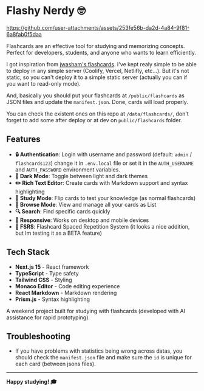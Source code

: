 # Flashy Nerdy 🤓


https://github.com/user-attachments/assets/253fe56b-da2d-4a84-9f81-6a8fab0f5daa


Flashcards are an effective tool for studying and memorizing concepts. Perfect for developers, students, and anyone who wants to learn efficiently.

I got inspiration from [jwasham's flashcards](https://github.com/jwasham/computer-science-flash-cards).
I've kept realy simple to be able to deploy in any simple server (Coolify, Vercel, Netlifly, etc...). But it's not static, so you can't deploy it to a simple static server (actually you can if you want to read-only mode).

And, basically you should put your flashcards at `/public/flashcards` as JSON files and update the `manifest.json`. Done, cards will load properly.

You can check the existent ones on this repo at `/data/flashcards/`, don't forget to add some after deploy or at dev on `public/flashcards` folder.

## Features

- **🔒 Authentication**: Login with username and password (default: `admin` / `flashcards123`) change it in `.env.local` file or set it in the `AUTH_USERNAME` and `AUTH_PASSWORD` environment variables.
- **🌙 Dark Mode**: Toggle between light and dark themes
- **✏️ Rich Text Editor**: Create cards with Markdown support and syntax highlighting
- **🔄 Study Mode**: Flip cards to test your knowledge (as normal flashcards)
- **📖 Browse Mode**: View and manage all your cards as List
- **🔍 Search**: Find specific cards quickly
- **📱 Responsive**: Works on desktop and mobile devices
- **🔄 FSRS**: Flashcard Spaced Repetition System (it looks a nice addition, but Im testing it as a BETA feature)

## Tech Stack

- **Next.js 15** - React framework
- **TypeScript** - Type safety
- **Tailwind CSS** - Styling
- **Monaco Editor** - Code editing experience
- **React Markdown** - Markdown rendering
- **Prism.js** - Syntax highlighting

A weekend project built for studying with flashcards (developed with AI assistance for rapid prototyping).

## Troubleshooting

- If you have problems with statistics being wrong across datas, you should check the `manifest.json` file and make sure the `id` is unique for each card (between jsons files).

---

**Happy studying! 🎓**
